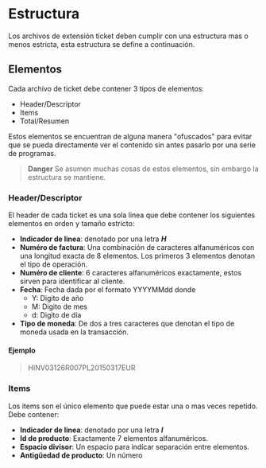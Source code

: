 # Estructura

Los archivos de extensión ticket deben cumplir con una estructura mas o menos estricta, esta estructura se define a continuación.

## Elementos

Cada archivo de ticket debe contener 3 tipos de elementos:

* Header/Descriptor
* Items
* Total/Resumen

Estos elementos se encuentran de alguna manera "ofuscados" para evitar que se pueda directamente ver el contenido sin antes pasarlo por una serie de programas.

> **Danger** Se asumen muchas cosas de estos elementos, sin embargo la estructura se mantiene.

### Header/Descriptor

El header de cada ticket es una sola linea que debe contener los siguientes elementos en orden y tamaño estricto:

* **Indicador de linea**: denotado por una letra _**H**_
* **Numéro de factura**: Una combinación de caracteres alfanuméricos con una longitud exacta de 8 elementos. Los primeros 3 elementos denotan el tipo de operación.
* **Numéro de cliente**: 6 caracteres alfanuméricos exactamente, estos sirven para identificar al cliente.
* **Fecha**: Fecha dada por el formato YYYYMMdd donde
  * Y: Digito de año
  * M: Digito de mes
  * d: Digito de día
* **Tipo de moneda**: De dos a tres caracteres que denotan el tipo de moneda usada en la transacción.

#### Ejemplo

> HINV03126R007PL20150317EUR

### Items

Los items son el único elemento que puede estar una o mas veces repetido. Debe contener:

* **Indicador de linea**: denotado por una letra _**I**_
* **Id de producto**: Exactamente 7 elementos alfanuméricos.
* **Espacio divisor**: Un espacio para indicar separación entre elementos.
* **Antigüedad de producto**: Un número 